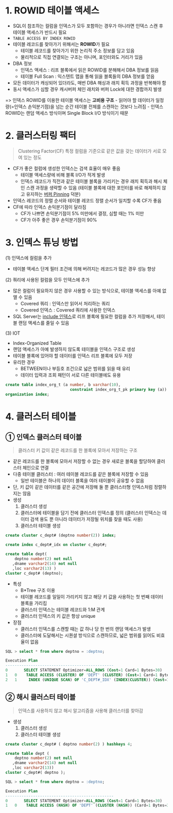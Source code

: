 # 1. ROWID 테이블 액세스
- SQL이 참조하는 컬럼을 인덱스가 모두 포함하는 경우가 아니라면 인덱스 스캔 후 테이블 액세스가 반드시 필요
- `TABLE ACCESS BY INDEX ROWID`
- 테이블 레코드를 찾아가기 위해서는 **ROWID**가 필요 
	- 테이블 레코드를 찾아가기 위한 논리적 주소 정보를 담고 있음
    - 물리적으로 직접 연결되는 구조는 아니며, 포인터와도 거리가 있음
- DBA 정보	
	- 인덱스 액세스 : 리프 블록에서 읽은 ROWID를 분해해서 DBA 정보를 읽음
    - 테이블 Full Scan : 익스텐트 맵을 통해 읽을 블록들의 DBA 정보를 얻음
- 모든 데이터가 캐싱되어 있더라도, 매번 DBA 해싱과 래치 획득 과정을 반복해야 함
- 동시 액세스가 심할 경우 캐시버퍼 체인 래치와 버퍼 Lock에 대한 경합까지 발생 

=> 인덱스 ROWID를 이용한 테이블 액세스는 **고비용 구조**
	- 읽어야 할 데이터가 일정량(=인덱스 손익분기점)을 넘는 순간 테이블 전체를 스캔하는 것보다 느려짐 
    - 인덱스 ROWID는 랜덤 액세스 방식이며 Single Block I/O 방식이기 때문 

# 2. 클러스터링 팩터
> Clustering Factor(CF)
> 특정 컬럼을 기준으로 같은 값을 갖는 데이터가 서로 모여 있는 정도 

- CF가 좋은 컬럼에 생성한 인덱스는 검색 효율이 매우 좋음 
	- 테이블 액세스량에 비해 블록 I/O가 적게 발생 
    - 인덱스 레코드가 직전과 같은 테이블 블록을 가리키는 경우 래치 획득과 해시 체인 스캔 과정을 생략할 수 있음 
    (테이블 블록에 대한 포인터를 바로 해제하지 않고 유지하는 <u>버퍼 Pinning</u> 덕분)
- 인덱스 레코드의 정렬 순서와 테이블 레코드 정렬 순서가 일치할 수록 CF가 좋음
- CF에 따라 인덱스 손익분기점이 달라짐
	- CF가 나쁘면 손익분기점이 5% 미만에서 결정, 심할 때는 1% 미만
    - CF가 아주 좋은 경우 손익분기점이 90%
# 3. 인덱스 튜닝 방법
(1) 인덱스에 컬럼을 추가
- 테이블 액세스 단계 필터 조건에 의해 버려지는 레코드가 많은 경우 성능 향상

(2) 쿼리에 사용된 컬럼을 모두 인덱스에 추가
- 많은 컬럼이 필요하지 않은 경우 사용할 수 있는 방식으로, 테이블 액세스를 아예 없앨 수 있음 
	- Covered 쿼리 : 인덱스만 읽어서 처리하는 쿼리
    - Covered 인덱스 : Covered 쿼리에 사용한 인덱스 
- SQL Server는 <u>include 인덱스</u>로 리프 블록에 필요한 컬럼을 추가 저장해서, 테이블 랜덤 액세스를 줄일 수 있음 

(3) IOT 
- Index-Organized Table
- 랜덤 액세스가 아예 발생하지 않도록 테이블을 인덱스 구조로 생성
- 테이블 블록에 있어야 할 데이터를 인덱스 리프 블록에 모두 저장 
- 유리한 경우
	- BETWEEN이나 부등호 조건으로 넓은 범위를 읽을 때 유리
    - 데이터 입력과 조회 패턴이 서로 다른 테이블에도 유용 
```sql
create table index_org_t (a number, b varchar(10),
							constraint index_org_t_pk primary key (a))
organization index;
```
# 4. 클러스터 테이블 
## ① 인덱스 클러스터 테이블
> 클러스터 키 값이 같은 레코드를 한 블록에 모아서 저장하는 구조

- 같은 레코드를 한 블록에 모아서 저장할 수 없는 경우 새로운 블록을 할당하여 클러스터 체인으로 연결 
- 다중 테이블 클러스터 : 여러 테이블 레코드를 같은 블록에 저장할 수 있음 
	- 일반 테이블은 하나의 데이터 블록을 여러 테이블이 공유할 수 없음 
- 단, 키 값이 같은 데이터를 같은 공간에 저장해 둘 뿐 클러스터형 인덱스처럼 정렬하지는 않음 
- 생성
	1. 클러스터 생성
    2. 클러스터에 테이블을 담기 전에 클러스터 인덱스를 정의
    (클러스터 인덱스는 데이터 검색 용도 뿐 아니라 데이터가 저장될 위치를 찾을 때도 사용)
    3. 클러스터 테이블 생성
```sql
create cluster c_dept# (deptno number(2)) index;

create index c_dept#_idx on cluster c_dept#;

create table dept(
	deptno number(2) not null
   ,dname varchar2(14) not null
   ,loc varchar2(13) )
cluster c_dept# (deptno);
```
- 특성
	- B*Tree 구조 이용
    - 테이블 레코드를 일일이 가리키지 않고 해당 키 값을 사용하는 첫 번째 데이터 블록을 가리킴
    - 클러스터 인덱스는 테이블 레코드와 1:M 관계
    - 클러스터 인덱스의 키 값은 항상 unique 
- 장점
	- 클러스터 인덱스를 스캔할 때는 값 하나 당 한 번의 랜덤 액세스가 발생
    - 클러스터에 도달해서는 시퀀셜 방식으로 스캔하므로, 넓은 범위를 읽어도 비효율이 없음 
```sql
SQL > select * from where deptno = :deptno;

Execution Plan
-----------------------------------------------
0		SELECT STATEMENT Optimizer=ALL_ROWS (Cost=1 Card=1 Bytes=30)
1	0	 TABLE ACCESS (CLUSTER) OF 'DEPT' (CLUSTER) (Cost=1 Card=1 Bytes=30)
2	1	  INDEX (UNIQUE SCAN) OF 'C_DEPT#_IDX' (INDEX(CLUSTER)) (Cost=1 Card=1)
```

## ② 해시 클러스터 테이블
> 인덱스를 사용하지 않고 해시 알고리즘을 사용해 클러스터를 찾아감

- 생성
	1. 클러스터 생성
    2. 클러스터 테이블 생성
```sql
create cluster c_dept# ( deptno number(2) ) hashkeys 4;

create table dept (
	deptno number(2) not null
   ,dname varchar2(14) not null
   ,loc varchar2(13))
cluster c_dept#( deptno );
```
```sql
SQL > select * from where deptno = :deptno;

Execution Plan
-----------------------------------------------
0		SELECT STATEMENT Optimizer=ALL_ROWS (Cost=1 Card=1 Bytes=30)
1	0	 TABLE ACCESS (HASH) OF 'DEPT' (CLUSTER (HASH)) (Card=1 Bytes=30)
```